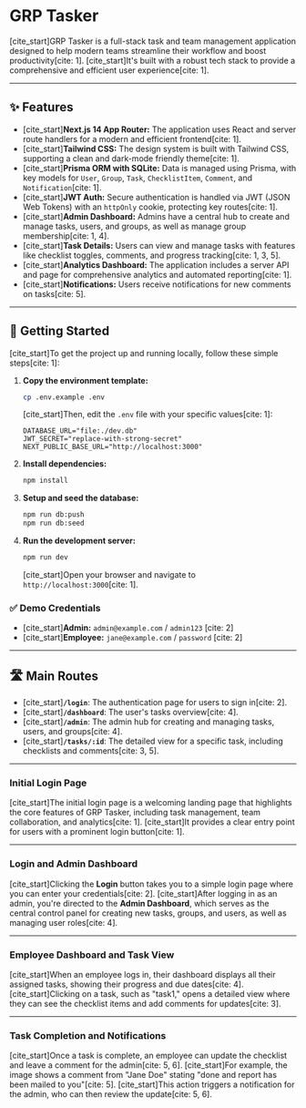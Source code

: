 # GRP Tasker

[cite\_start]GRP Tasker is a full-stack task and team management application designed to help modern teams streamline their workflow and boost productivity[cite: 1]. [cite\_start]It's built with a robust tech stack to provide a comprehensive and efficient user experience[cite: 1].

-----

## ✨ Features

  * [cite\_start]**Next.js 14 App Router:** The application uses React and server route handlers for a modern and efficient frontend[cite: 1].
  * [cite\_start]**Tailwind CSS:** The design system is built with Tailwind CSS, supporting a clean and dark-mode friendly theme[cite: 1].
  * [cite\_start]**Prisma ORM with SQLite:** Data is managed using Prisma, with key models for `User`, `Group`, `Task`, `ChecklistItem`, `Comment`, and `Notification`[cite: 1].
  * [cite\_start]**JWT Auth:** Secure authentication is handled via JWT (JSON Web Tokens) with an `httpOnly` cookie, protecting key routes[cite: 1].
  * [cite\_start]**Admin Dashboard:** Admins have a central hub to create and manage tasks, users, and groups, as well as manage group membership[cite: 1, 4].
  * [cite\_start]**Task Details:** Users can view and manage tasks with features like checklist toggles, comments, and progress tracking[cite: 1, 3, 5].
  * [cite\_start]**Analytics Dashboard:** The application includes a server API and page for comprehensive analytics and automated reporting[cite: 1].
  * [cite\_start]**Notifications:** Users receive notifications for new comments on tasks[cite: 5].

-----

## 🚀 Getting Started

[cite\_start]To get the project up and running locally, follow these simple steps[cite: 1]:

1.  **Copy the environment template:**

    ```bash
    cp .env.example .env
    ```

    [cite\_start]Then, edit the `.env` file with your specific values[cite: 1]:

    ```env
    DATABASE_URL="file:./dev.db"
    JWT_SECRET="replace-with-strong-secret"
    NEXT_PUBLIC_BASE_URL="http://localhost:3000"
    ```

2.  **Install dependencies:**

    ```bash
    npm install
    ```

3.  **Setup and seed the database:**

    ```bash
    npm run db:push
    npm run db:seed
    ```

4.  **Run the development server:**

    ```bash
    npm run dev
    ```

    [cite\_start]Open your browser and navigate to `http://localhost:3000`[cite: 1].

### **✅ Demo Credentials**

  * [cite\_start]**Admin:** `admin@example.com` / `admin123` [cite: 2]
  * [cite\_start]**Employee:** `jane@example.com` / `password` [cite: 2]

-----

## 🛣️ Main Routes

  * [cite\_start]**`/login`**: The authentication page for users to sign in[cite: 2].
  * [cite\_start]**`/dashboard`**: The user's tasks overview[cite: 4].
  * [cite\_start]**`/admin`**: The admin hub for creating and managing tasks, users, and groups[cite: 4].
  * [cite\_start]**`/tasks/:id`**: The detailed view for a specific task, including checklists and comments[cite: 3, 5].

-----

### Initial Login Page

[cite\_start]The initial login page is a welcoming landing page that highlights the core features of GRP Tasker, including task management, team collaboration, and analytics[cite: 1]. [cite\_start]It provides a clear entry point for users with a prominent login button[cite: 1].

-----

### Login and Admin Dashboard

[cite\_start]Clicking the **Login** button takes you to a simple login page where you can enter your credentials[cite: 2]. [cite\_start]After logging in as an admin, you're directed to the **Admin Dashboard**, which serves as the central control panel for creating new tasks, groups, and users, as well as managing user roles[cite: 4].

-----

### Employee Dashboard and Task View

[cite\_start]When an employee logs in, their dashboard displays all their assigned tasks, showing their progress and due dates[cite: 4]. [cite\_start]Clicking on a task, such as "task1," opens a detailed view where they can see the checklist items and add comments for updates[cite: 3].

-----

### Task Completion and Notifications

[cite\_start]Once a task is complete, an employee can update the checklist and leave a comment for the admin[cite: 5, 6]. [cite\_start]For example, the image shows a comment from "Jane Doe" stating "done and report has been mailed to you"[cite: 5]. [cite\_start]This action triggers a notification for the admin, who can then review the update[cite: 5, 6].
